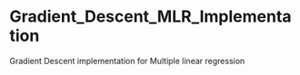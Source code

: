 # Gradient_Descent_MLR_Implementation
Gradient Descent implementation for Multiple linear regression
